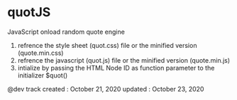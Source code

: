 # quotJS
JavaScript onload random quote engine

1. refrence the style sheet (quot.css) file or the minified version (quote.min.css)
2. refrence the javascript (quot.js) file or the minified version (quote.min.js)
3. intialize by passing the HTML Node ID as function parameter to the initializer $quot()

@dev track
created : October 21, 2020
updated : October 23, 2020

